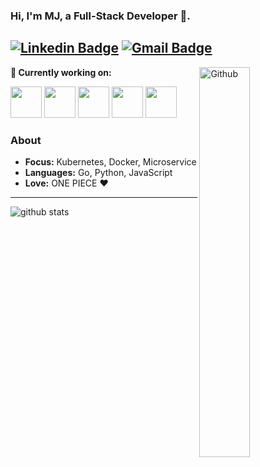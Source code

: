  ### Hi, I'm MJ, a Full-Stack Developer 🚀.
 
[![Linkedin Badge](https://img.shields.io/badge/-MJ-blue?style=flat-square&logo=Linkedin&logoColor=white&link=https://www.linkedin.com/in/mj-profile/)](https://www.linkedin.com/in/mj-profile/) [![Gmail Badge](https://img.shields.io/badge/-m.mjw.ma%40gmail.com-c14438?style=flat-square&logo=Gmail&logoColor=white&link=mailto:m.mjw.ma@gmail.com)](mailto:m.mjw.ma@gmail.com)
---------------------------------------------------------------------------------------------------------------------------------------------------------------------------------

<img width="40%" align="right" alt="Github" src="http://rs.majiawei.com/b/20200811151757.svg"/>


**🌱 Currently working on:**

<code><a href="https://kubernetes.io/" target="_blank"><img height="50" src="https://www.vectorlogo.zone/logos/kubernetes/kubernetes-ar21.svg"></a></code>
<code><a href="https://www.docker.com/" target="_blank"><img height="50" src="https://www.vectorlogo.zone/logos/docker/docker-ar21.svg"></a></code>
<code><a href="https://go.dev/" target="_blank"><img height="50" src="https://www.vectorlogo.zone/logos/golang/golang-icon.svg"></a></code>
<code><a href="https://www.python.org/" target="_blank"><img height="50" src="https://www.vectorlogo.zone/logos/python/python-ar21.svg"></a></code>
<code><a href="https://microservices.io/" target="_blank"><img height="50" src="http://rs.majiawei.com/b/20200811155134.png"></a></code>

### About

- **Focus:** Kubernetes, Docker, Microservice	
- **Languages:** Go, Python, JavaScript
- **Love:** ONE PIECE :heart:

---------------------------------------------------------------------------------------------------------------------------------------------------------------------------------

![github stats](https://github-readme-stats.vercel.app/api?show_icons=true&count_private=true&username=jwma)
